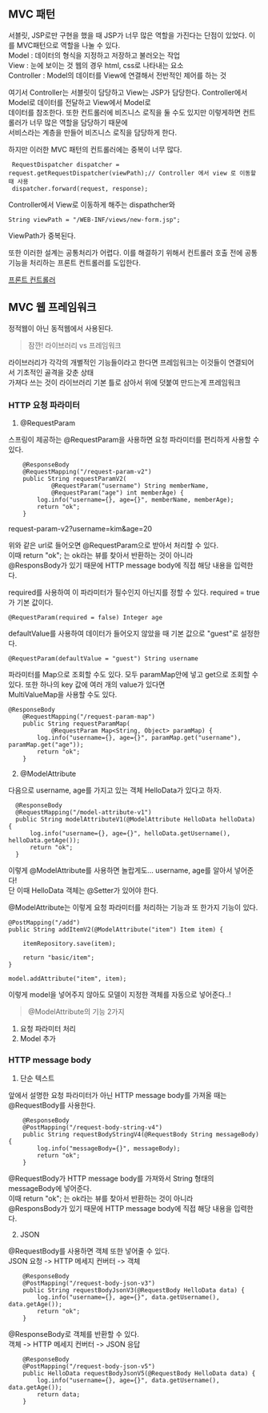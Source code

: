 ## MVC 패턴 

서블릿, JSP로만 구현을 했을 때 JSP가 너무 많은 역할을 가진다는 단점이 있었다. 이를 MVC패턴으로 역할을 나눌 수 있다.   
Model : 데이터의 형식을 지정하고 저장하고 불러오는 작업  
View : 눈에 보이는 것 웹의 경우 html, css로 나타내는 요소   
Controller : Model의 데이터를 View에 연결해서 전반적인 제어를 하는 것

여기서 Controller는 서블릿이 담당하고 View는 JSP가 담당한다. Controller에서 Model로 데이터를 전달하고 View에서 Model로  
데이터를 참조한다. 또한 컨트롤러에 비즈니스 로직을 둘 수도 있지만 이렇게하면 컨트롤러가 너무 많은 역할을 담당하기 때문에   
서비스라는 계층을 만들어 비즈니스 로직을 담당하게 한다.

하지만 이러한 MVC 패턴의 컨트롤러에는 중복이 너무 많다.

```
 RequestDispatcher dispatcher = request.getRequestDispatcher(viewPath);// Controller 에서 view 로 이동할 때 사용
 dispatcher.forward(request, response);
```
Controller에서 View로 이동하게 해주는 dispathcher와
```
String viewPath = "/WEB-INF/views/new-form.jsp";
```
ViewPath가 중복된다.  
 
또한 이러한 설계는 공통처리가 어렵다. 이를 해결하기 위해서 컨트롤러 호출 전에 공통 기능을 처리하는 프론트 컨트롤러를 도입한다.

[프론트 컨트롤러](https://github.com/yhwjd/TIL/blob/main/spring/%ED%94%84%EB%A1%A0%ED%8A%B8%EC%BB%A8%ED%8A%B8%EB%A1%A4%EB%9F%AC.md)

## MVC 웹 프레임워크

정적웹이 아닌 동적웹에서 사용된다.

> 잠깐! 라이브러리 vs 프레임워크

라이브러리가 각각의 개별적인 기능들이라고 한다면 프레임워크는 이것들이 연결되어서 기초적인 골격을 갖춘 상태  
가져다 쓰는 것이 라이브러리 기본 틀로 삼아서 위에 덧붙여 만드는게 프레임워크 

### HTTP 요청 파라미터

1. @RequestParam    

스프링이 제공하는 @RequestParam을 사용하면 요청 파라미터를 편리하게 사용할 수 있다.

```
    @ResponseBody
    @RequestMapping("/request-param-v2")
    public String requestParamV2(
            @RequestParam("username") String memberName,
            @RequestParam("age") int memberAge) {
        log.info("username={}, age={}", memberName, memberAge);
        return "ok";
    }
```

request-param-v2?username=kim&age=20

위와 같은 url로 들어오면 @RequestParam으로 받아서 처리할 수 있다.  
이때 return "ok"; 는 ok라는 뷰를 찾아서 반환하는 것이 아니라  
@ResponsBody가 있기 때문에 HTTP message body에 직접 해당 내용을 입력한다.

required를 사용하여 이 파라미터가 필수인지 아닌지를 정할 수 있다. required = true가 기본 값이다.
```
@RequestParam(required = false) Integer age
```

defaultValue를 사용하여 데이터가 들어오지 않았을 때 기본 값으로 "guest"로 설정한다.
```
@RequestParam(defaultValue = "guest") String username
```

파라미터를 Map으로 조회할 수도 있다. 모두 paramMap안에 넣고 get으로 조회할 수 있다. 또한 하나의 key 값에 여러 개의 value가 있다면  
MultiValueMap을 사용할 수도 있다.
```
@ResponseBody 
    @RequestMapping("/request-param-map")
    public String requestParamMap(
            @RequestParam Map<String, Object> paramMap) {
        log.info("username={}, age={}", paramMap.get("username"), paramMap.get("age"));
        return "ok";
    }
```

2. @ModelAttribute  

다음으로 username, age를 가지고 있는 객체 HelloData가 있다고 하자.  

```
  @ResponseBody
  @RequestMapping("/model-attribute-v1")
  public String modelAttributeV1(@ModelAttribute HelloData helloData) {
      log.info("username={}, age={}", helloData.getUsername(),  helloData.getAge());
      return "ok";
  }
```
  
이렇게 @ModelAttribute를 사용하면 놀랍게도... username, age를 알아서 넣어준다!  
단 이때 HelloData 객체는 @Setter가 있어야 한다.  


@ModelAttribute는 이렇게 요청 파라미터를 처리하는 기능과 또 한가지 기능이 있다.
```
@PostMapping("/add")
public String addItemV2(@ModelAttribute("item") Item item) {

    itemRepository.save(item);

    return "basic/item";
}
```
```
model.addAttribute("item", item);
```
이렇게 model을 넣어주지 않아도 모델이 지정한 객체를 자동으로 넣어준다..!

> @ModelAttribute의 기능 2가지

1. 요청 파라미터 처리
2. Model 추가

### HTTP message body

1. 단순 텍스트  

앞에서 설명한 요청 파라미터가 아닌 HTTP message body를 가져올 때는 @RequestBody를 사용한다.
```
    @ResponseBody
    @PostMapping("/request-body-string-v4")
    public String requestBodyStringV4(@RequestBody String messageBody) {
        log.info("messageBody={}", messageBody);
        return "ok";
    }
```
@RequestBody가 HTTP message body를 가져와서 String 형태의 messageBody에 넣어준다.  
이때 return "ok"; 는 ok라는 뷰를 찾아서 반환하는 것이 아니라  
@ResponsBody가 있기 때문에 HTTP message body에 직접 해당 내용을 입력한다.

2. JSON

@RequestBody를 사용하면 객체 또한 넣어줄 수 있다.  
JSON 요청 -> HTTP 메세지 컨버터 -> 객체
```
    @ResponseBody
    @PostMapping("/request-body-json-v3")
    public String requestBodyJsonV3(@RequestBody HelloData data) {
        log.info("username={}, age={}", data.getUsername(), data.getAge());
        return "ok";
    }
```

@ResponseBody로 객체를 반환할 수 있다.  
객체 -> HTTP 메세지 컨버터 -> JSON 응답
```
    @ResponseBody
    @PostMapping("/request-body-json-v5")
    public HelloData requestBodyJsonV5(@RequestBody HelloData data) {
        log.info("username={}, age={}", data.getUsername(), data.getAge());
        return data;
    }
```
